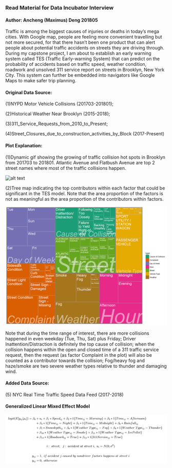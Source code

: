 ### Read Material for Data Incubator Interview
#### Author: Ancheng (Maximus) Deng 201805

Traffic is among the biggest causes of injuries or deaths in today’s mega cities. With Google map, people are feeling more convenient travelling but not more secured, for that there hasn’t been one product that can alert people about potential traffic accidents on streets they are driving through. During my capstone project, I am about to establish an early warning system called TES (Traffic Early-warning System) that can predict on the probability of accidents based on traffic speed, weather condition, roadwork and unsolved 311 service report on streets in Brooklyn, New York City. This system can further be embedded into navigators like Google Maps to make safer trip planning.

#### Original Data Source:

(1)NYPD Motor Vehicle Collisions (201703-201801); 

(2)Historical Weather Near Brooklyn (2015-2018); 

(3)311_Service_Requests_from_2010_to_Present; 

(4)Street_Closures_due_to_construction_activities_by_Block (2017-Present) 

#### Plot Explanation: 

(1)Dynamic gif showing the growing of traffic collision hot spots in Brooklyn from 201703 to 201801. Atlantic Avenue and Flatbush Avenue are top 2 street names where most of the traffic collisions happen.

![alt text](https://github.com/MaximusWudy/DataIncubator2018/blob/master/Brooklyn_cumulative_ggmap_v3.gif "Brooklyn Cumulative Collision Density")


(2)Tree map indicating the top contributors within each factor that could be significant in the TES model. Note that the area proportion of the factors is not as meaningful as the area proportion of the contributors within factors. 

![alt text](https://github.com/MaximusWudy/DataIncubator2018/blob/master/Tree_map_v2_1078_790.png "Treemap")

Note that during the time range of interest, there are more collisions happened in even weekday (Tue, Thu, Sat) plus Friday; Driver Inattention/Distraction is definitely the top cause of collision; when the collision happens within the open and closed time of a 311 traffic service request, then the request (as factor Complaint in the plot) will also be counted as a contributor towards the collision; Fog/heavy fog and haze/smoke are two severe weather types relative to thunder and damaging wind.

#### Added Data Source:

(5) NYC Real Time Traffic Speed Data Feed (2017-2018)

#### Generalized Linear Mixed Effect Model

![alt text](https://github.com/MaximusWudy/DataIncubator2018/blob/master/GLMM_mod1.png "GLMM Model")
